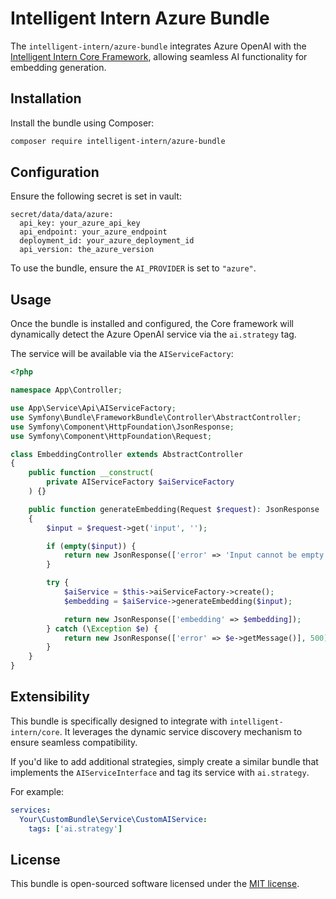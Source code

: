 # Intelligent Intern Azure Bundle

The `intelligent-intern/azure-bundle` integrates Azure OpenAI with the [Intelligent Intern Core Framework](https://github.com/Intelligent-Intern/core), allowing seamless AI functionality for embedding generation.

## Installation

Install the bundle using Composer:

~~~bash
composer require intelligent-intern/azure-bundle
~~~

## Configuration

Ensure the following secret is set in vault:

~~~env
secret/data/data/azure:
  api_key: your_azure_api_key
  api_endpoint: your_azure_endpoint
  deployment_id: your_azure_deployment_id
  api_version: the_azure_version
~~~

To use the bundle, ensure the `AI_PROVIDER` is set to `"azure"`.

## Usage

Once the bundle is installed and configured, the Core framework will dynamically detect the Azure OpenAI service via the `ai.strategy` tag.

The service will be available via the `AIServiceFactory`:

~~~php
<?php

namespace App\Controller;

use App\Service\Api\AIServiceFactory;
use Symfony\Bundle\FrameworkBundle\Controller\AbstractController;
use Symfony\Component\HttpFoundation\JsonResponse;
use Symfony\Component\HttpFoundation\Request;

class EmbeddingController extends AbstractController
{
    public function __construct(
        private AIServiceFactory $aiServiceFactory
    ) {}

    public function generateEmbedding(Request $request): JsonResponse
    {
        $input = $request->get('input', '');

        if (empty($input)) {
            return new JsonResponse(['error' => 'Input cannot be empty'], 400);
        }

        try {
            $aiService = $this->aiServiceFactory->create();
            $embedding = $aiService->generateEmbedding($input);

            return new JsonResponse(['embedding' => $embedding]);
        } catch (\Exception $e) {
            return new JsonResponse(['error' => $e->getMessage()], 500);
        }
    }
}
~~~

## Extensibility

This bundle is specifically designed to integrate with `intelligent-intern/core`. It leverages the dynamic service discovery mechanism to ensure seamless compatibility.

If you'd like to add additional strategies, simply create a similar bundle that implements the `AIServiceInterface` and tag its service with `ai.strategy`.

For example:

~~~yaml
services:
  Your\CustomBundle\Service\CustomAIService:
    tags: ['ai.strategy']
~~~

## License

This bundle is open-sourced software licensed under the [MIT license](LICENSE).
